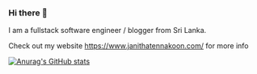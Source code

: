 ### Hi there 👋

I am a fullstack software engineer / blogger from Sri Lanka.

Check out my website https://www.janithatennakoon.com/ for more info

[![Anurag's GitHub stats](https://github-readme-stats.vercel.app/api?username=janitha000)](https://github.com/anuraghazra/github-readme-stats)


<!--
**janitha000/janitha000** is a ✨ _special_ ✨ repository because its `README.md` (this file) appears on your GitHub profile.

Here are some ideas to get you started:

- 🔭 I’m currently working on ...
- 🌱 I’m currently learning ...
- 👯 I’m looking to collaborate on ...
- 🤔 I’m looking for help with ...
- 💬 Ask me about ...
- 📫 How to reach me: ...
- 😄 Pronouns: ...
- ⚡ Fun fact: ...
-->

